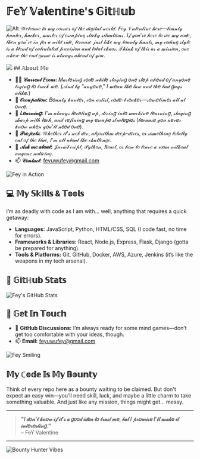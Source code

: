 # 𝔽𝕖𝕐 𝕍𝕒𝕝𝕖𝕟𝕥𝕚𝕟𝕖'𝕤 𝔾𝕚𝕥ℍ𝕦𝕓
![Alt ](https://cowboybebop.fandom.com/wiki/File:200w.gif)
𝒲𝑒𝓁𝒸𝑜𝓂𝑒 𝓉𝑜 𝓂𝓎 𝒸𝑜𝓇𝓃𝑒𝓇 𝑜𝒻 𝓉𝒽𝑒 𝒹𝒾𝑔𝒾𝓉𝒶𝓁 𝓌𝑜𝓇𝓁𝒹. 𝐹𝑒𝓎 𝒱𝒶𝓁𝑒𝓃𝓉𝒾𝓃𝑒 𝒽𝑒𝓇𝑒—𝒷𝑜𝓊𝓃𝓉𝓎 𝒽𝓊𝓃𝓉𝑒𝓇, 𝒽𝒶𝒸𝓀𝑒𝓇, 𝓂𝒶𝓈𝓉𝑒𝓇 𝑜𝒻 𝑒𝓈𝒸𝒶𝓅𝒾𝓃𝑔 𝓈𝓉𝒾𝒸𝓀𝓎 𝓈𝒾𝓉𝓊𝒶𝓉𝒾𝑜𝓃𝓈. 𝐼𝒻 𝓎𝑜𝓊’𝓇𝑒 𝒽𝑒𝓇𝑒 𝓉𝑜 𝓈𝑒𝑒 𝓂𝓎 𝒸𝑜𝒹𝑒, 𝓉𝒽𝑒𝓃 𝓎𝑜𝓊'𝓇𝑒 𝒾𝓃 𝒻𝑜𝓇 𝒶 𝓌𝒾𝓁𝒹 𝓇𝒾𝒹𝑒, 𝒷𝑒𝒸𝒶𝓊𝓈𝑒 𝒿𝓊𝓈𝓉 𝓁𝒾𝓀𝑒 𝓂𝓎 𝒷𝑜𝓊𝓃𝓉𝓎 𝒽𝓊𝓃𝓉𝓈, 𝓂𝓎 𝒸𝑜𝒹𝒾𝓃𝑔 𝓈𝓉𝓎𝓁𝑒 𝒾𝓈 𝒶 𝒷𝓁𝑒𝓃𝒹 𝑜𝒻 𝒸𝒶𝓁𝒸𝓊𝓁𝒶𝓉𝑒𝒹 𝓅𝓇𝑒𝒸𝒾𝓈𝒾𝑜𝓃 𝒶𝓃𝒹 𝓉𝑜𝓉𝒶𝓁 𝒸𝒽𝒶𝑜𝓈. 𝒯𝒽𝒾𝓃𝓀 𝑜𝒻 𝓉𝒽𝒾𝓈 𝒶𝓈 𝒶 𝓂𝒾𝓈𝓈𝒾𝑜𝓃, 𝑜𝓃𝑒 𝓌𝒽𝑒𝓇𝑒 𝓉𝒽𝑒 𝑒𝓃𝒹 𝑔𝒶𝓂𝑒 𝒾𝓈 𝒶𝓁𝓌𝒶𝓎𝓈 𝒶𝒽𝑒𝒶𝒹 𝑜𝒻 𝓎𝑜𝓊.

<img src= "https://cowboybebop.fandom.com/wiki/File:Faye_drifting.gif">
## 𝔸𝕓𝕠𝕦𝕥 𝕄𝕖

- 🏃‍♀️ **𝒞𝓊𝓇𝓇𝑒𝓃𝓉 𝐹𝑜𝒸𝓊𝓈:** 𝑀𝒶𝓈𝓉𝑒𝓇𝒾𝓃𝑔 𝒸𝑜𝒹𝑒 𝓌𝒽𝒾𝓁𝑒 𝓈𝓉𝒶𝓎𝒾𝓃𝑔 𝑜𝓃𝑒 𝓈𝓉𝑒𝓅 𝒶𝒽𝑒𝒶𝒹 𝑜𝒻 𝒶𝓃𝓎𝑜𝓃𝑒 𝓉𝓇𝓎𝒾𝓃𝑔 𝓉𝑜 𝓉𝓇𝒶𝒸𝓀 𝓂𝑒. (𝒜𝓃𝒹 𝒷𝓎 “𝒶𝓃𝓎𝑜𝓃𝑒,” 𝐼 𝓂𝑒𝒶𝓃 𝓉𝒽𝑒 𝓁𝒶𝓌 𝒶𝓃𝒹 𝓉𝒽𝑒 𝒷𝒶𝒹 𝑔𝓊𝓎𝓈 𝒶𝓁𝒾𝓀𝑒.)
- 💼 **𝒪𝒸𝒸𝓊𝓅𝒶𝓉𝒾𝑜𝓃:** 𝐵𝑜𝓊𝓃𝓉𝓎 𝒽𝓊𝓃𝓉𝑒𝓇, 𝒸𝑜𝓃 𝒶𝓇𝓉𝒾𝓈𝓉, 𝒸𝑜𝒹𝑒-𝒷𝓇𝑒𝒶𝓀𝑒𝓇—𝓈𝑜𝓂𝑒𝓉𝒾𝓂𝑒𝓈 𝒶𝓁𝓁 𝒶𝓉 𝑜𝓃𝒸𝑒.
- 🌱 **𝐿𝑒𝒶𝓇𝓃𝒾𝓃𝑔:** 𝐼'𝓂 𝒶𝓁𝓌𝒶𝓎𝓈 𝓁𝑒𝓋𝑒𝓁𝒾𝓃𝑔 𝓊𝓅, 𝒹𝒾𝓋𝒾𝓃𝑔 𝒾𝓃𝓉𝑜 𝓂𝒶𝒸𝒽𝒾𝓃𝑒 𝓁𝑒𝒶𝓇𝓃𝒾𝓃𝑔, 𝓈𝓉𝒶𝓎𝒾𝓃𝑔 𝓈𝒽𝒶𝓇𝓅 𝓌𝒾𝓉𝒽 𝓉𝑒𝒸𝒽, 𝒶𝓃𝒹 𝓇𝑒𝒻𝒾𝓃𝒾𝓃𝑔 𝓂𝓎 𝑒𝓈𝒸𝒶𝓅𝑒 𝓈𝓉𝓇𝒶𝓉𝑒𝑔𝒾𝑒𝓈 (𝒷𝑒𝒸𝒶𝓊𝓈𝑒 𝓎𝑜𝓊 𝓃𝑒𝓋𝑒𝓇 𝓀𝓃𝑜𝓌 𝓌𝒽𝑒𝓃 𝓎𝑜𝓊'𝓁𝓁 𝓃𝑒𝑒𝒹 𝑜𝓃𝑒).
- 🔭 **𝒫𝓇𝑜𝒿𝑒𝒸𝓉𝓈:** 𝒲𝒽𝑒𝓉𝒽𝑒𝓇 𝒾𝓉'𝓈 𝓌𝑒𝒷 𝒹𝑒𝓋, 𝒶𝓁𝑔𝑜𝓇𝒾𝓉𝒽𝓂 𝒹𝑒𝑒𝓅-𝒹𝒾𝓋𝑒𝓈, 𝑜𝓇 𝓈𝑜𝓂𝑒𝓉𝒽𝒾𝓃𝑔 𝓉𝑜𝓉𝒶𝓁𝓁𝓎 𝑜𝓊𝓉 𝑜𝒻 𝓉𝒽𝑒 𝒷𝓁𝓊𝑒, 𝐼’𝓂 𝒶𝓁𝓁 𝒶𝒷𝑜𝓊𝓉 𝓉𝒽𝑒 𝒸𝒽𝒶𝓁𝓁𝑒𝓃𝑔𝑒.
- 💬 **𝒜𝓈𝓀 𝓂𝑒 𝒶𝒷𝑜𝓊𝓉:** 𝒥𝒶𝓋𝒶𝒮𝒸𝓇𝒾𝓅𝓉, 𝒫𝓎𝓉𝒽𝑜𝓃, 𝑅𝑒𝒶𝒸𝓉, 𝑜𝓇 𝒽𝑜𝓌 𝓉𝑜 𝓁𝑒𝒶𝓋𝑒 𝒶 𝓇𝑜𝑜𝓂 𝓌𝒾𝓉𝒽𝑜𝓊𝓉 𝒶𝓃𝓎𝑜𝓃𝑒 𝓃𝑜𝓉𝒾𝒸𝒾𝓃𝑔.
- 📫 **𝒞𝑜𝓃𝓉𝒶𝒸𝓉:** [feyuwufey@gmail.com](mailto:feyuwufey@gmail.com)


![Fey in Action](https://tenor.com/btFPR.gif)

## 💻 𝕄𝕪 𝕊𝕜𝕚𝕝𝕝𝕤 & 𝕋𝕠𝕠𝕝𝕤

I’m as deadly with code as I am with... well, anything that requires a quick getaway:

- **Languages:** JavaScript, Python, HTML/CSS, SQL (I code fast, no time for errors).
- **Frameworks & Libraries:** React, Node.js, Express, Flask, Django (gotta be prepared for anything).
- **Tools & Platforms:** Git, GitHub, Docker, AWS, Azure, Jenkins (it’s like the weapons in my tech arsenal).

## 🌟 𝔾𝕚𝕥ℍ𝕦𝕓 𝕊𝕥𝕒𝕥𝕤

![Fey's GitHub Stats](https://github-readme-stats.vercel.app/api?username=FeY-K7&show_icons=true&hide_title=true&hide=prs&count_private=true&theme=radical)

## 🤝 𝔾𝕖𝕥 𝕀𝕟 𝕋𝕠𝕦𝕔𝕙

- 💬 **GitHub Discussions:** I’m always ready for some mind games—don’t get too comfortable with your ideas, though.
- 📫 **Email:** [feyuwufey@gmail.com](mailto:feyuwufey@gmail.com)

![Fey Smiling](https://media.giphy.com/media/jdSjrFCmHSTF8/giphy.gif)

## 𝕄𝕪 ℂ𝕠𝕕𝕖 𝕀𝕤 𝕄𝕪 𝔹𝕠𝕦𝕟𝕥𝕪

Think of every repo here as a bounty waiting to be claimed. But don't expect an easy win—you’ll need skill, luck, and maybe a little charm to take something valuable. And just like any mission, things might get... messy.

---

> **"𝐼 𝒹𝑜𝓃’𝓉 𝓀𝓃𝑜𝓌 𝒾𝒻 𝒾𝓉’𝓈 𝒶 𝑔𝑜𝑜𝒹 𝒾𝒹𝑒𝒶 𝓉𝑜 𝓉𝓇𝓊𝓈𝓉 𝓂𝑒, 𝒷𝓊𝓉 𝐼 𝓅𝓇𝑜𝓂𝒾𝓈𝑒 𝐼’𝓁𝓁 𝓂𝒶𝓀𝑒 𝒾𝓉 𝒾𝓃𝓉𝑒𝓇𝑒𝓈𝓉𝒾𝓃𝑔."**  
– FeY Valentine

---



![Bounty Hunter Vibes](https://media.giphy.com/media/8cP3jxuH4G5sC/giphy.gif)
